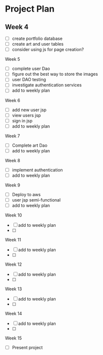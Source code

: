 # Project Plan

## Week 4
- [ ] create portfolio database
- [ ] create art and user tables
- [ ] consider using js for page creation?

Week 5
- [ ] complete user Dao
- [ ] figure out the best way to store the images
- [ ] user DAO testing
- [ ] investigate authentication services
- [ ] add to weekly plan

Week 6
- [ ] add new user jsp
- [ ] view users jsp
- [ ] sign in jsp
- [ ] add to weekly plan

Week 7
- [ ] Complete art Dao
- [ ] add to weekly plan

Week 8
- [ ] implement authentication
- [ ] add to weekly plan

Week 9
- [ ] Deploy to aws
- [ ] user jsp semi-functional
- [ ] add to weekly plan

Week 10
- [ ] add to weekly plan
- [ ] 

Week 11
- [ ] add to weekly plan
- [ ]

Week 12
- [ ] add to weekly plan
- [ ]

Week 13
- [ ] add to weekly plan
- [ ]

Week 14
- [ ] add to weekly plan
- [ ]

Week 15
- [ ] Present project
